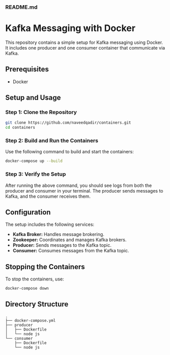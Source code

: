 ### README.md

# Kafka Messaging with Docker

This repository contains a simple setup for Kafka messaging using Docker. It includes one producer and one consumer container that communicate via Kafka.

## Prerequisites

- Docker

## Setup and Usage

### Step 1: Clone the Repository

```bash
git clone https://github.com/naveedqadir/containers.git
cd containers
```

### Step 2: Build and Run the Containers

Use the following command to build and start the containers:

```bash
docker-compose up --build
```

### Step 3: Verify the Setup

After running the above command, you should see logs from both the producer and consumer in your terminal. The producer sends messages to Kafka, and the consumer receives them.

## Configuration

The setup includes the following services:
- **Kafka Broker:** Handles message brokering.
- **Zookeeper:** Coordinates and manages Kafka brokers.
- **Producer:** Sends messages to the Kafka topic.
- **Consumer:** Consumes messages from the Kafka topic.

## Stopping the Containers

To stop the containers, use:

```bash
docker-compose down
```

## Directory Structure

```
.
├── docker-compose.yml
├── producer
│   ├── Dockerfile
│   └── node js
└── consumer
    ├── Dockerfile
    └── node js
```
